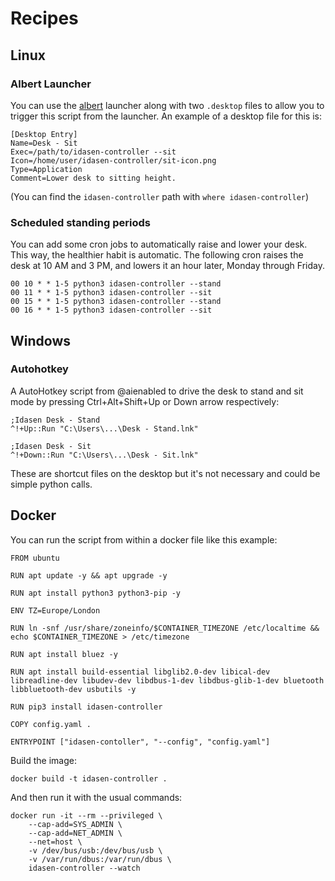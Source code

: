 # Recipes

## Linux

### Albert Launcher

You can use the [albert](https://github.com/albertlauncher/albert) launcher along with two `.desktop` files to allow you to trigger this script from the launcher. An example of a desktop file for this is:

```
[Desktop Entry]
Name=Desk - Sit
Exec=/path/to/idasen-controller --sit
Icon=/home/user/idasen-controller/sit-icon.png
Type=Application
Comment=Lower desk to sitting height.

```

(You can find the `idasen-controller` path with `where idasen-controller`)

### Scheduled standing periods

You can add some cron jobs to automatically raise and lower your desk. This way, the healthier habit is automatic.
The following cron raises the desk at 10 AM and 3 PM, and lowers it an hour later, Monday through Friday.

```
00 10 * * 1-5 python3 idasen-controller --stand
00 11 * * 1-5 python3 idasen-controller --sit
00 15 * * 1-5 python3 idasen-controller --stand
00 16 * * 1-5 python3 idasen-controller --sit
```

## Windows

### Autohotkey

A AutoHotkey script from @aienabled to drive the desk to stand and sit mode by pressing Ctrl+Alt+Shift+Up or Down arrow respectively:

```
;Idasen Desk - Stand
^!+Up::Run "C:\Users\...\Desk - Stand.lnk"

;Idasen Desk - Sit
^!+Down::Run "C:\Users\...\Desk - Sit.lnk"
```

These are shortcut files on the desktop but it's not necessary and could be simple python calls.

## Docker

You can run the script from within a docker file like this example:

```
FROM ubuntu

RUN apt update -y && apt upgrade -y

RUN apt install python3 python3-pip -y

ENV TZ=Europe/London

RUN ln -snf /usr/share/zoneinfo/$CONTAINER_TIMEZONE /etc/localtime && echo $CONTAINER_TIMEZONE > /etc/timezone

RUN apt install bluez -y

RUN apt install build-essential libglib2.0-dev libical-dev libreadline-dev libudev-dev libdbus-1-dev libdbus-glib-1-dev bluetooth libbluetooth-dev usbutils -y

RUN pip3 install idasen-controller

COPY config.yaml .

ENTRYPOINT ["idasen-contoller", "--config", "config.yaml"]
```

Build the image:

```
docker build -t idasen-controller .
```

And then run it with the usual commands:

```
docker run -it --rm --privileged \
    --cap-add=SYS_ADMIN \
    --cap-add=NET_ADMIN \
    --net=host \
    -v /dev/bus/usb:/dev/bus/usb \
    -v /var/run/dbus:/var/run/dbus \
    idasen-controller --watch
```

